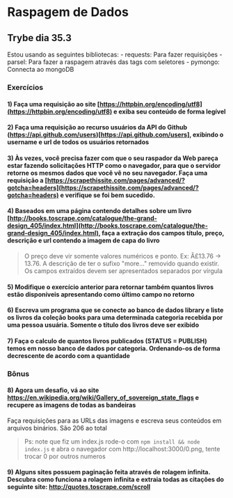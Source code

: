 # Raspagem de Dados

## Trybe dia 35.3

Estou usando as seguintes bibliotecas:
    - requests: Para fazer requisições
    - parsel: Para fazer a raspagem através das tags com seletores
    - pymongo: Connecta ao mongoDB

### Exercícios

#### 1) Faça uma requisição ao site [https://httpbin.org/encoding/utf8](https://httpbin.org/encoding/utf8) e exiba seu conteúdo de forma legível

#### 2) Faça uma requisição ao recurso usuários da API do Github (https://api.github.com/users)[https://api.github.com/users], exibindo o username e url de todos os usuários retornados

#### 3) Às vezes, você precisa fazer com que o seu raspador da Web pareça estar fazendo solicitações HTTP como o navegador, para que o servidor retorne os mesmos dados que você vê no seu navegador. Faça uma requisição a [https://scrapethissite.com/pages/advanced/?gotcha=headers](https://scrapethissite.com/pages/advanced/?gotcha=headers) e verifique se foi bem sucedido.

#### 4) Baseados em uma página contendo detalhes sobre um livro [http://books.toscrape.com/catalogue/the-grand-design_405/index.html](http://books.toscrape.com/catalogue/the-grand-design_405/index.html), faça a extração dos campos título, preço, descrição e url contendo a imagem de capa do livro

> O preço deve vir somente valores numéricos e ponto. Ex: Â£13.76 -> 13.76.
> A descrição de ter o sufixo "more..." removido quando existir.
> Os campos extraídos devem ser apresentados separados por vírgula

#### 5) Modifique o exercício anterior para retornar também quantos livros estão disponíveis apresentando como último campo no retorno

#### 6) Escreva um programa que se conecte ao banco de dados library e liste os livros da coleção books para uma determinada categoria recebida por uma pessoa usuária. Somente o título dos livros deve ser exibido

#### 7) Faça o calculo de quantos livros publicados (STATUS = PUBLISH) temos em nosso banco de dados por categoria. Ordenando-os de forma decrescente de acordo com a quantidade

### Bônus

#### 8) Agora um desafio, vá ao site https://en.wikipedia.org/wiki/Gallery_of_sovereign_state_flags e recupere as imagens de todas as bandeiras

Faça requisições para as URLs das imagens e escreva seus conteúdos em arquivos binários. São 206 ao total

> Ps: note que fiz um index.js rode-o com `npm install && node index.js` e abra o navegador com http://localhost:3000/0.png, tente trocar 0 por outros numeros

#### 9) Alguns sites possuem paginação feita através de rolagem infinita. Descubra como funciona a rolagem infinita e extraia todas as citações do seguinte site: http://quotes.toscrape.com/scroll
